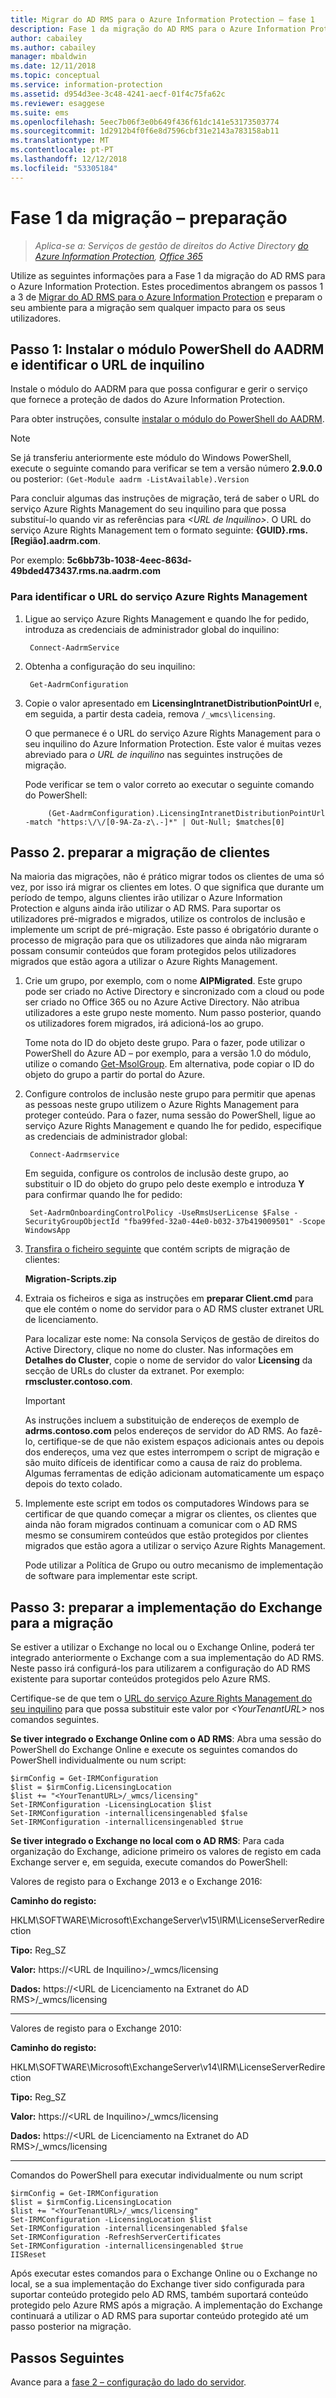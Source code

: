 ```yaml
---
title: Migrar do AD RMS para o Azure Information Protection – fase 1
description: Fase 1 da migração do AD RMS para o Azure Information Protection, que abrange os passos 1 a 3 de Migrar do AD RMS para o Azure Information Protection.
author: cabailey
ms.author: cabailey
manager: mbaldwin
ms.date: 12/11/2018
ms.topic: conceptual
ms.service: information-protection
ms.assetid: d954d3ee-3c48-4241-aecf-01f4c75fa62c
ms.reviewer: esaggese
ms.suite: ems
ms.openlocfilehash: 5eec7b06f3e0b649f436f61dc141e53173503774
ms.sourcegitcommit: 1d2912b4f0f6e8d7596cbf31e2143a783158ab11
ms.translationtype: MT
ms.contentlocale: pt-PT
ms.lasthandoff: 12/12/2018
ms.locfileid: "53305184"
---
```

# <a name="migration-phase-1---preparation"></a>Fase 1 da migração – preparação

>*Aplica-se a: Serviços de gestão de direitos do Active Directory [do Azure Information Protection](https://azure.microsoft.com/pricing/details/information-protection), [Office 365](https://download.microsoft.com/download/E/C/F/ECF42E71-4EC0-48FF-AA00-577AC14D5B5C/Azure_Information_Protection_licensing_datasheet_EN-US.pdf)*

Utilize as seguintes informações para a Fase 1 da migração do AD RMS para o Azure Information Protection. Estes procedimentos abrangem os passos 1 a 3 de [Migrar do AD RMS para o Azure Information Protection](migrate-from-ad-rms-to-azure-rms.md) e preparam o seu ambiente para a migração sem qualquer impacto para os seus utilizadores.


## <a name="step-1-install-the-aadrm-powershell-module-and-identify-your-tenant-url"></a>Passo 1: Instalar o módulo PowerShell do AADRM e identificar o URL de inquilino

Instale o módulo do AADRM para que possa configurar e gerir o serviço que fornece a proteção de dados do Azure Information Protection.

Para obter instruções, consulte [instalar o módulo do PowerShell do AADRM](./install-powershell.md).

> [!NOTE]
> Se já transferiu anteriormente este módulo do Windows PowerShell, execute o seguinte comando para verificar se tem a versão número **2.9.0.0** ou posterior: `(Get-Module aadrm -ListAvailable).Version`

Para concluir algumas das instruções de migração, terá de saber o URL do serviço Azure Rights Management do seu inquilino para que possa substituí-lo quando vir as referências para *\<URL de Inquilino\>*. O URL do serviço Azure Rights Management tem o formato seguinte: **{GUID}.rms.[Região].aadrm.com**.

Por exemplo: **5c6bb73b-1038-4eec-863d-49bded473437.rms.na.aadrm.com**

### <a name="to-identify-your-azure-rights-management-service-url"></a>Para identificar o URL do serviço Azure Rights Management

1. Ligue ao serviço Azure Rights Management e quando lhe for pedido, introduza as credenciais de administrador global do inquilino:
    
        Connect-AadrmService
    
2. Obtenha a configuração do seu inquilino:
    
        Get-AadrmConfiguration
    
3. Copie o valor apresentado em **LicensingIntranetDistributionPointUrl** e, em seguida, a partir desta cadeia, remova `/_wmcs\licensing`. 
    
    O que permanece é o URL do serviço Azure Rights Management para o seu inquilino do Azure Information Protection. Este valor é muitas vezes abreviado para *o URL de inquilino* nas seguintes instruções de migração.
    
    Pode verificar se tem o valor correto ao executar o seguinte comando do PowerShell:
    
            (Get-AadrmConfiguration).LicensingIntranetDistributionPointUrl -match "https:\/\/[0-9A-Za-z\.-]*" | Out-Null; $matches[0]

## <a name="step-2-prepare-for-client-migration"></a>Passo 2. preparar a migração de clientes

Na maioria das migrações, não é prático migrar todos os clientes de uma só vez, por isso irá migrar os clientes em lotes. O que significa que durante um período de tempo, alguns clientes irão utilizar o Azure Information Protection e alguns ainda irão utilizar o AD RMS. Para suportar os utilizadores pré-migrados e migrados, utilize os controlos de inclusão e implemente um script de pré-migração. Este passo é obrigatório durante o processo de migração para que os utilizadores que ainda não migraram possam consumir conteúdos que foram protegidos pelos utilizadores migrados que estão agora a utilizar o Azure Rights Management.

1. Crie um grupo, por exemplo, com o nome **AIPMigrated**. Este grupo pode ser criado no Active Directory e sincronizado com a cloud ou pode ser criado no Office 365 ou no Azure Active Directory. Não atribua utilizadores a este grupo neste momento. Num passo posterior, quando os utilizadores forem migrados, irá adicioná-los ao grupo.

    Tome nota do ID do objeto deste grupo. Para o fazer, pode utilizar o PowerShell do Azure AD – por exemplo, para a versão 1.0 do módulo, utilize o comando [Get-MsolGroup](/powershell/msonline/v1/Get-MsolGroup). Em alternativa, pode copiar o ID do objeto do grupo a partir do portal do Azure.

2. Configure controlos de inclusão neste grupo para permitir que apenas as pessoas neste grupo utilizem o Azure Rights Management para proteger conteúdo. Para o fazer, numa sessão do PowerShell, ligue ao serviço Azure Rights Management e quando lhe for pedido, especifique as credenciais de administrador global:

        Connect-Aadrmservice

    Em seguida, configure os controlos de inclusão deste grupo, ao substituir o ID do objeto do grupo pelo deste exemplo e introduza **Y** para confirmar quando lhe for pedido:

        Set-AadrmOnboardingControlPolicy -UseRmsUserLicense $False -SecurityGroupObjectId "fba99fed-32a0-44e0-b032-37b419009501" -Scope WindowsApp

3. [Transfira o ficheiro seguinte](https://go.microsoft.com/fwlink/?LinkId=524619) que contém scripts de migração de clientes:
    
    **Migration-Scripts.zip**
    
4. Extraia os ficheiros e siga as instruções em **preparar Client.cmd** para que ele contém o nome do servidor para o AD RMS cluster extranet URL de licenciamento. 
    
    Para localizar este nome: Na consola Serviços de gestão de direitos do Active Directory, clique no nome do cluster. Nas informações em **Detalhes do Cluster**, copie o nome de servidor do valor **Licensing** da secção de URLs do cluster da extranet. Por exemplo: **rmscluster.contoso.com**.

    > [!IMPORTANT]
    > As instruções incluem a substituição de endereços de exemplo de **adrms.contoso.com** pelos endereços de servidor do AD RMS. Ao fazê-lo, certifique-se de que não existem espaços adicionais antes ou depois dos endereços, uma vez que estes interrompem o script de migração e são muito difíceis de identificar como a causa de raiz do problema. Algumas ferramentas de edição adicionam automaticamente um espaço depois do texto colado.
    >

5. Implemente este script em todos os computadores Windows para se certificar de que quando começar a migrar os clientes, os clientes que ainda não foram migrados continuam a comunicar com o AD RMS mesmo se consumirem conteúdos que estão protegidos por clientes migrados que estão agora a utilizar o serviço Azure Rights Management.

    Pode utilizar a Política de Grupo ou outro mecanismo de implementação de software para implementar este script.

## <a name="step-3-prepare-your-exchange-deployment-for-migration"></a>Passo 3: preparar a implementação do Exchange para a migração

Se estiver a utilizar o Exchange no local ou o Exchange Online, poderá ter integrado anteriormente o Exchange com a sua implementação do AD RMS. Neste passo irá configurá-los para utilizarem a configuração do AD RMS existente para suportar conteúdos protegidos pelo Azure RMS. 

Certifique-se de que tem o [URL do serviço Azure Rights Management do seu inquilino](migrate-from-ad-rms-phase1.md#to-identify-your-azure-rights-management-service-url) para que possa substituir este valor por *&lt;YourTenantURL&gt;* nos comandos seguintes. 

**Se tiver integrado o Exchange Online com o AD RMS**: Abra uma sessão do PowerShell do Exchange Online e execute os seguintes comandos do PowerShell individualmente ou num script:

    $irmConfig = Get-IRMConfiguration
    $list = $irmConfig.LicensingLocation
    $list += "<YourTenantURL>/_wmcs/licensing"
    Set-IRMConfiguration -LicensingLocation $list
    Set-IRMConfiguration -internallicensingenabled $false
    Set-IRMConfiguration -internallicensingenabled $true 

**Se tiver integrado o Exchange no local com o AD RMS**: Para cada organização do Exchange, adicione primeiro os valores de registo em cada Exchange server e, em seguida, execute comandos do PowerShell: 

Valores de registo para o Exchange 2013 e o Exchange 2016:

**Caminho do registo:**

HKLM\SOFTWARE\Microsoft\ExchangeServer\v15\IRM\LicenseServerRedirection

**Tipo:** Reg_SZ

**Valor:** https://\<URL de Inquilino\>/_wmcs/licensing

**Dados:** https://\<URL de Licenciamento na Extranet do AD RMS\>/_wmcs/licensing

---

Valores de registo para o Exchange 2010:

**Caminho do registo:**

HKLM\SOFTWARE\Microsoft\ExchangeServer\v14\IRM\LicenseServerRedirection

**Tipo:** Reg_SZ

**Valor:** https://\<URL de Inquilino\>/_wmcs/licensing

**Dados:** https://\<URL de Licenciamento na Extranet do AD RMS>/_wmcs/licensing

---

Comandos do PowerShell para executar individualmente ou num script

    $irmConfig = Get-IRMConfiguration
    $list = $irmConfig.LicensingLocation
    $list += "<YourTenantURL>/_wmcs/licensing"
    Set-IRMConfiguration -LicensingLocation $list
    Set-IRMConfiguration -internallicensingenabled $false
    Set-IRMConfiguration -RefreshServerCertificates
    Set-IRMConfiguration -internallicensingenabled $true
    IISReset


Após executar estes comandos para o Exchange Online ou o Exchange no local, se a sua implementação do Exchange tiver sido configurada para suportar conteúdo protegido pelo AD RMS, também suportará conteúdo protegido pelo Azure RMS após a migração. A implementação do Exchange continuará a utilizar o AD RMS para suportar conteúdo protegido até um passo posterior na migração.


## <a name="next-steps"></a>Passos Seguintes
Avance para a [fase 2 – configuração do lado do servidor](migrate-from-ad-rms-phase2.md).

